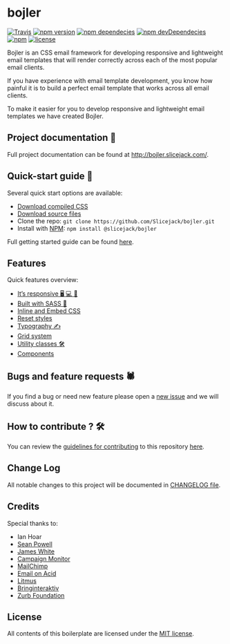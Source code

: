 # bojler

[![Travis](https://img.shields.io/travis/rust-lang/rust.svg)](https://travis-ci.org/Slicejack/bojler)
[![npm version](https://badge.fury.io/js/%40slicejack%2Fbojler.svg)](https://www.npmjs.com/package/@slicejack/bojler)
[![npm dependecies](https://david-dm.org/slicejack/bojler/status.svg)](https://www.npmjs.com/package/@slicejack/bojler)
[![npm devDependecies](https://david-dm.org/slicejack/bojler/dev-status.svg)](https://www.npmjs.com/package/@slicejack/bojler)
[![npm](https://img.shields.io/npm/dt/@slicejack/bojler.svg)](https://www.npmjs.com/package/@slicejack/bojler)
[![license](https://img.shields.io/github/license/slicejack/bojler.svg)](https://github.com/Slicejack/bojler/blob/master/LICENSE)

Bojler is an CSS email framework for developing responsive and lightweight email templates that will render correctly across each of the most popular email clients.

If you have experience with email template development, you know how painful it is to build a perfect email template that works across all email clients.

To make it easier for you to develop responsive and lightweight email templates we have created Bojler.

## Project documentation 📖
Full project documentation can be found at http://bojler.slicejack.com/.

## Quick-start guide 🚀
Several quick start options are available:
- [Download compiled CSS](https://github.com/Slicejack/bojler/releases/download/v3.2.0/bojler-3.2.0-dist.zip)
- [Download source files](https://github.com/Slicejack/bojler/archive/v3.2.0.zip)
- Clone the repo: `git clone https://github.com/Slicejack/bojler.git`
- Install with [NPM](https://www.npmjs.com): `npm install @slicejack/bojler`

Full getting started guide can be found [here](http://bojler.slicejack.com/getting-started/).

## Features
Quick features overview:
- [It’s responsive 🖥️ 💻 📱](http://bojler.slicejack.com/getting-started/#its-responsive-%EF%B8%8F--)
- [Built with SASS 🎉](http://bojler.slicejack.com/getting-started/#built-with-sass-)
- [Inline and Embed CSS](http://bojler.slicejack.com/getting-started/#inline-and-embed-css)
- [Reset styles](http://bojler.slicejack.com/getting-started/#reset-styles)
- [Typography ✍️](http://bojler.slicejack.com/getting-started/#typography-%EF%B8%8F)
- [Grid system](http://bojler.slicejack.com/getting-started/#grid-system)
- [Utility classes 🛠️](http://bojler.slicejack.com/getting-started/#utility-classes-%EF%B8%8F)
- [Components](http://bojler.slicejack.com/getting-started/#components)

## Bugs and feature requests 🕷️
If you find a bug or need new feature please open a [new issue](https://github.com/Slicejack/bojler/issues) and we will discuss about it.

## How to contribute ? 🛠️
You can review the [guidelines for contributing](https://github.com/Slicejack/bojler/blob/master/CONTRIBUTING.md) to this repository [here](https://github.com/Slicejack/bojler/blob/master/CONTRIBUTING.md).

## Change Log
All notable changes to this project will be documented in [CHANGELOG file](https://github.com/Slicejack/bojler/blob/master/CHANGELOG.md).

## Credits
Special thanks to:
- Ian Hoar
- [Sean Powell](https://github.com/seanpowell/Email-Boilerplate)
- [James White](https://blog.jmwhite.co.uk)
- [Campaign Monitor](https://www.campaignmonitor.com/)
- [MailChimp](http://www.mailchimp.com/)
- [Email on Acid](http://www.emailology.org/#1)
- [Litmus](http://litmus.com)
- [Bringinteraktiv](http://removebluelinks.com)
- [Zurb Foundation](http://foundation.zurb.com/emails.html)

## License
All contents of this boilerplate are licensed under the [MIT license](https://github.com/Slicejack/bojler/blob/master/LICENSE).
